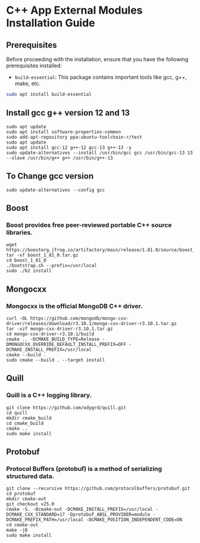 # C++ App External Modules Installation Guide

## Prerequisites

Before proceeding with the installation, ensure that you have the following prerequisites installed:

- `build-essential`: This package contains important tools like gcc, g++, make, etc.

```bash
sudo apt install build-essential
```

## Install gcc g++ version 12 and 13
```
sudo apt update
sudo apt install software-properties-common
sudo add-apt-repository ppa:ubuntu-toolchain-r/test
sudo apt update
sudo apt install gcc-12 g++-12 gcc-13 g++-13 -y
sudo update-alternatives --install /usr/bin/gcc gcc /usr/bin/gcc-13 13 --slave /usr/bin/g++ g++ /usr/bin/g++-13

```

## To Change gcc version
``
sudo update-alternatives --config gcc
``

## Boost
### Boost provides free peer-reviewed portable C++ source libraries.

```
wget https://boostorg.jfrog.io/artifactory/main/release/1.81.0/source/boost_1_81_0.tar.gz
tar -xf boost_1_81_0.tar.gz
cd boost_1_81_0
./bootstrap.sh --prefix=/usr/local
sudo ./b2 install
```

[//]: # (## MongoC)

[//]: # (### MongoC is the C driver for MongoDB.)

[//]: # (```)

[//]: # (sudo apt install libbson-dev)

[//]: # (sudo apt install libmongoc-dev)

[//]: # (```)

## Mongocxx
### Mongocxx is the official MongoDB C++ driver.
```
curl -OL https://github.com/mongodb/mongo-cxx-driver/releases/download/r3.10.1/mongo-cxx-driver-r3.10.1.tar.gz
tar -xzf mongo-cxx-driver-r3.10.1.tar.gz
cd mongo-cxx-driver-r3.10.1/build
cmake .. -DCMAKE_BUILD_TYPE=Release -DMONGOCXX_OVERRIDE_DEFAULT_INSTALL_PREFIX=OFF -DCMAKE_INSTALL_PREFIX=/usr/local
cmake --build .
sudo cmake --build . --target install
```

## Quill
### Quill is a C++ logging library.
```
git clone https://github.com/odygrd/quill.git
cd quill
mkdir cmake_build
cd cmake_build
cmake ..
sudo make install
```

## Protobuf
### Protocol Buffers (protobuf) is a method of serializing structured data.
```
git clone --recursive https://github.com/protocolbuffers/protobuf.git
cd protobuf
mkdir cmake-out
git checkout v25.0
cmake -S. -Bcmake-out -DCMAKE_INSTALL_PREFIX=/usr/local -DCMAKE_CXX_STANDARD=17 -Dprotobuf_ABSL_PROVIDER=module -DCMAKE_PREFIX_PATH=/usr/local -DCMAKE_POSITION_INDEPENDENT_CODE=ON
cd cmake-out
make -j8
sudo make install
```

